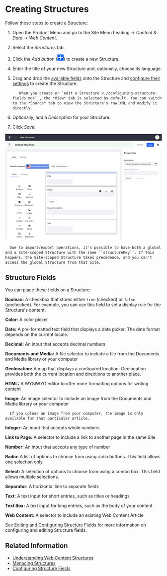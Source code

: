 # Creating Structures

Follow these steps to create a Structure:

1. Open the Product Menu and go to the Site Menu heading &rarr; *Content & Data* &rarr; *Web Content*.
1. Select the *Structures* tab.
1. Click the *Add button* (![Add Structure](../../../../images/icon-add.png)) to create a new Structure.
1. Enter the title of your new Structure and, optionally, choose its language.
1. Drag and drop the [available fields](#structure-fields) onto the Structure and [configure their settings](./configuring-structure-fields.md#configurable-settings) to create the Structure.

    ```tip::
       When you create or `edit a Structure <./configuring-structure-fields.md>`_, the *View* tab is selected by default. You can switch to the *Source* tab to view the Structure's raw XML and modify it directly.
    ```

1. Optionally, add a *Description* for your Structure.
1. Click *Save*.

![When creating a new Structure, you can drag fields from the palette and drop them on the canvas.](./creating-structures/images/01.png)

```warning::
  Due to import/export operations, it's possible to have both a global and a Site-scoped Structure with the same ``structureKey``. If this happens, the Site-scoped Structure takes precedence, and you can't access the global Structure from that Site.
```

## Structure Fields

You can place these fields on a Structure: 

**Boolean:** A checkbox that stores either `true` (checked) or `false` (unchecked). For example, you can use this field to set a display rule for the Structure's content.

**Color:** A color picker

**Date:** A pre-formatted text field that displays a date picker. The date format depends on the current locale.

**Decimal:** An input that accepts decimal numbers

**Documents and Media:** A file selector to include a file from the Documents and Media library or your computer

**Geolocation:** A map that displays a configured location. Geolocation provides both the current location and directions to another place.

**HTML:** A WYSIWYG editor to offer more formatting options for writing content

**Image:** An image selector to include an image from the Documents and Media library or your computer

```note::
  If you upload an image from your computer, the image is only available for that particular article.
```

**Integer:** An input that accepts whole numbers

**Link to Page:** A selector to include a link to another page in the same Site

**Number:** An input that accepts any type of number

**Radio:** A list of options to choose from using radio buttons. This field allows one selection only.

**Select:** A selection of options to choose from using a combo box. This field allows multiple selections.

**Separator:** A horizontal line to separate fields

**Text:** A text input for short entries, such as titles or headings

**Text Box:** A text input for long entries, such as the body of your content

**Web Content:** A selector to include an existing Web Content Article

See [Editing and Configuring Structure Fields](./configuring-structure-fields.md) for more information on configuring and editing Structure fields.

## Related Information

* [Understanding Web Content Structures](./understanding-web-content-structures.md)
* [Managing Structures](./managing-structures.md)
* [Configuring Structure Fields](./configuring-structure-fields.md)
